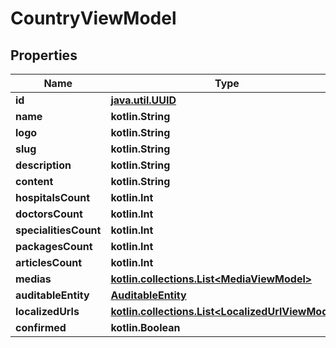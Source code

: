 
# CountryViewModel

## Properties
Name | Type | Description | Notes
------------ | ------------- | ------------- | -------------
**id** | [**java.util.UUID**](java.util.UUID.md) |  |  [optional]
**name** | **kotlin.String** |  |  [optional]
**logo** | **kotlin.String** |  |  [optional]
**slug** | **kotlin.String** |  |  [optional]
**description** | **kotlin.String** |  |  [optional]
**content** | **kotlin.String** |  |  [optional]
**hospitalsCount** | **kotlin.Int** |  |  [optional]
**doctorsCount** | **kotlin.Int** |  |  [optional]
**specialitiesCount** | **kotlin.Int** |  |  [optional]
**packagesCount** | **kotlin.Int** |  |  [optional]
**articlesCount** | **kotlin.Int** |  |  [optional]
**medias** | [**kotlin.collections.List&lt;MediaViewModel&gt;**](MediaViewModel.md) |  |  [optional]
**auditableEntity** | [**AuditableEntity**](AuditableEntity.md) |  |  [optional]
**localizedUrls** | [**kotlin.collections.List&lt;LocalizedUrlViewModel&gt;**](LocalizedUrlViewModel.md) |  |  [optional]
**confirmed** | **kotlin.Boolean** |  |  [optional]



